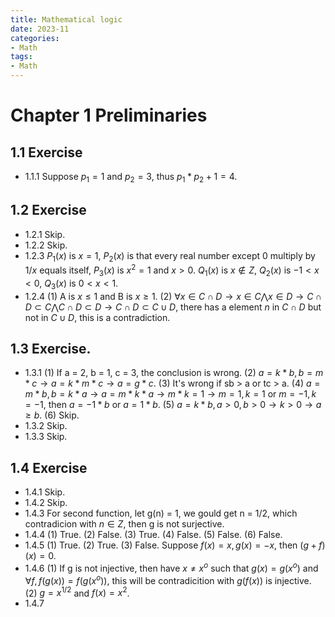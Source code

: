 ```yaml
---
title: Mathematical logic  
date: 2023-11
categories: 
- Math
tags: 
- Math
---
```

# Chapter 1 Preliminaries  
## 1.1 Exercise  
* 1.1.1 Suppose $p_1 = 1$ and $p_2 = 3$, thus $p_1 * p_2 + 1 = 4$.  

## 1.2 Exercise
* 1.2.1 Skip.  
* 1.2.2 Skip.  
* 1.2.3 $P_1(x)$ is $x = 1$, $P_2(x)$ is that every real number except 0 multiply by $1/x$ equals itself, $P_3(x)$ is $x^2 = 1$ and $x > 0$. $Q_1(x)$ is $x \notin Z$, $Q_2(x)$ is $-1 < x< 0$, $Q_3(x)$ is $0 < x < 1$.  
* 1.2.4 (1) A is $x \le 1$ and B is $x \ge 1$. (2) $\forall x \in C \cap D \rightarrow x \in C \bigwedge x \in D \rightarrow C \cap D \subset C \bigwedge C \cap D \subset D \rightarrow C \cap D \subset C \cup D$, there has a element $n$ in $C \cap D$ but not in $C \cup D$, this is a contradiction.  

## 1.3 Exercise. 
* 1.3.1 (1) If a = 2, b = 1, c = 3, the conclusion is wrong. (2) $a = k * b, b = m * c \rightarrow a = k * m * c \rightarrow a = g * c$. (3) It's wrong if sb > a or tc > a. (4) $a = m * b, b = k * a \rightarrow a = m * k * a \rightarrow m * k = 1 \rightarrow m = 1,k = 1$ or $m = -1, k = -1$, then $a = -1 * b$ or $a = 1 * b$. (5) $a  = k * b, a > 0, b > 0 \rightarrow k > 0 \rightarrow a \ge b$. (6) Skip.  
* 1.3.2 Skip.  
* 1.3.3 Skip.  

## 1.4 Exercise  
* 1.4.1 Skip.  
* 1.4.2 Skip.  
* 1.4.3 For second function, let g(n) = 1, we gould get n = 1/2, which contradicion with $n \in Z$, then g is not surjective.  
* 1.4.4 (1) True. (2) False. (3) True. (4) False. (5) False. (6) False.  
* 1.4.5 (1) True. (2) True. (3) False. Suppose $f(x) = x, g(x) = -x$, then $(g+f)(x) = 0$.  
* 1.4.6 (1) If g is not injective, then have $x \neq x^o$ such that $g(x)=g(x^o)$ and $\forall f, f(g(x)) = f(g(x^o))$, this will be contradicition with $g(f(x))$ is injective. (2) $g = x^{1/2}$ and $f(x) = x^2$.  
* 1.4.7  